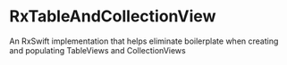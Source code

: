 # RxTableAndCollectionView
An RxSwift implementation that helps eliminate boilerplate when creating and populating TableViews and CollectionViews
